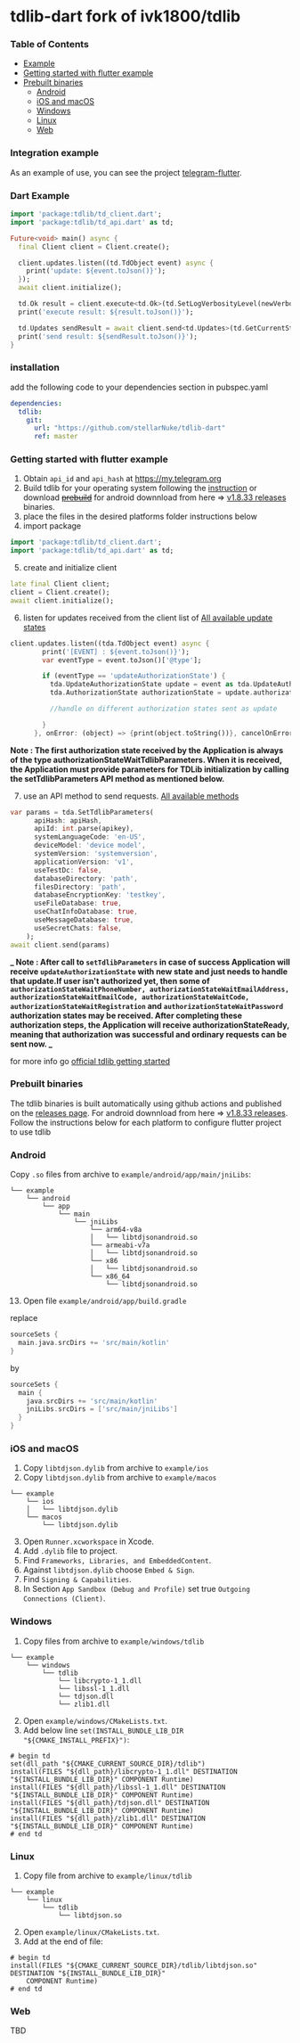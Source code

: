 # tdlib-dart fork of ivk1800/tdlib

### Table of Contents

- [Example](#example)
- [Getting started with flutter example](#getting-started-with-flutter-example)
- [Prebuilt binaries](#prebuilt-binaries)
  - [Android](#android)
  - [iOS and macOS](#ios-and-macos)
  - [Windows](#windows)
  - [Linux](#linux)
  - [Web](#web)

### Integration example

As an example of use, you can see the project [telegram-flutter](https://github.com/ivk1800/telegram-flutter).

### Dart Example

```dart
import 'package:tdlib/td_client.dart';
import 'package:tdlib/td_api.dart' as td;

Future<void> main() async {
  final Client client = Client.create();

  client.updates.listen((td.TdObject event) async {
    print('update: ${event.toJson()}');
  });
  await client.initialize();

  td.Ok result = client.execute<td.Ok>(td.SetLogVerbosityLevel(newVerbosityLevel: 0));
  print('execute result: ${result.toJson()}');

  td.Updates sendResult = await client.send<td.Updates>(td.GetCurrentState());
  print('send result: ${sendResult.toJson()}');
}
```

### installation

add the following code to your dependencies section in pubspec.yaml

```yaml
dependencies:
  tdlib:
    git:
      url: "https://github.com/stellarNuke/tdlib-dart"
      ref: master
```

### Getting started with flutter example

1. Obtain `api_id` and `api_hash` at https://my.telegram.org
2. Build tdlib for your operating system following the [instruction](https://github.com/tdlib/td#building) or download ~~[prebuild](https://github.com/ivk1800/td-json-client-prebuilt/releases)~~
   for android downnload from here => [ v1.8.33 releases](https://github.com/stellarNuke/tdlib-dart/releases/tag/v1.8.33)
   binaries.
3. place the files in the desired platforms folder instructions below
4. import package

```dart
import 'package:tdlib/td_client.dart';
import 'package:tdlib/td_api.dart' as td;
```

5. create and initialize client

```dart
late final Client client;
client = Client.create();
await client.initialize();
```

6. listen for updates received from the client
   list of [All available update states](https://core.telegram.org/tdlib/docs/classtd_1_1td__api_1_1_update.html)

```dart
client.updates.listen((tda.TdObject event) async {
        print('[EVENT] : ${event.toJson()}');
        var eventType = event.toJson()['@type'];

        if (eventType == 'updateAuthorizationState') {
          tda.UpdateAuthorizationState update = event as tda.UpdateAuthorizationState;
          tda.AuthorizationState authorizationState = update.authorizationState;

          //handle on different authorization states sent as update

        }
      }, onError: (object) => {print(object.toString())}, cancelOnError: false, onDone: () => {print('[===========DONE LISTENING=========]')});
```

**Note : The first authorization state received by the Application is always of the type authorizationStateWaitTdlibParameters. When it is received, the Application must provide parameters for TDLib initialization by calling the setTdlibParameters API method as mentioned below.**

7.  use an API method to send requests.
    [All available methods](https://core.telegram.org/tdlib/docs/classtd_1_1td__api_1_1_function.html)

```dart
var params = tda.SetTdlibParameters(
      apiHash: apiHash,
      apiId: int.parse(apikey),
      systemLanguageCode: 'en-US',
      deviceModel: 'device model',
      systemVersion: 'systemversion',
      applicationVersion: 'v1',
      useTestDc: false,
      databaseDirectory: 'path',
      filesDirectory: 'path',
      databaseEncryptionKey: 'testkey',
      useFileDatabase: true,
      useChatInfoDatabase: true,
      useMessageDatabase: true,
      useSecretChats: false,
    );
await client.send(params)

```

**_ Note : After call to `setTdlibParameters` in case of success Application will receive `updateAuthorizationState` with new state and just needs to handle that update.If user isn't authorized yet, then some of `authorizationStateWaitPhoneNumber, authorizationStateWaitEmailAddress, authorizationStateWaitEmailCode, authorizationStateWaitCode, authorizationStateWaitRegistration` and `authorizationStateWaitPassword `authorization states may be received. After completing these authorization steps, the Application will receive authorizationStateReady, meaning that authorization was successful and ordinary requests can be sent now. _**

for more info go [official tdlib getting started](https://core.telegram.org/tdlib/getting-started)

### Prebuilt binaries

The tdlib binaries is built automatically using github actions and published on the [releases page](https://github.com/ivk1800/td-json-client-prebuilt/releases/). For android downnload from here => [ v1.8.33 releases](https://github.com/stellarNuke/tdlib-dart/releases/tag/v1.8.33). Follow the instructions below for each platform to configure flutter project to use tdlib

### Android

Copy `.so` files from archive to `example/android/app/main/jniLibs`:

```
└── example
    └── android
        └── app
            └── main
                └── jniLibs
                    └── arm64-v8a
                    │   └── libtdjsonandroid.so
                    └── armeabi-v7a
                    │   └── libtdjsonandroid.so
                    └── x86
                    │   └── libtdjsonandroid.so
                    └── x86_64
                        └── libtdjsonandroid.so
```

13. Open file `example/android/app/build.gradle`

replace

```groovy
sourceSets {
  main.java.srcDirs += 'src/main/kotlin'
}
```

by

```groovy
sourceSets {
  main {
    java.srcDirs += 'src/main/kotlin'
    jniLibs.srcDirs = ['src/main/jniLibs']
  }
}
```

### iOS and macOS

1. Copy `libtdjson.dylib` from archive to `example/ios`
2. Copy `libtdjson.dylib` from archive to `example/macos`

```
└── example
    └── ios
    │   └── libtdjson.dylib
    └── macos
        └── libtdjson.dylib
```

3. Open `Runner.xcworkspace` in Xcode.
4. Add `.dylib` file to project.
5. Find `Frameworks, Libraries, and EmbeddedContent`.
6. Against `libtdjson.dylib` choose `Embed & Sign`.
7. Find `Signing & Capabilities`.
8. In Section `App Sandbox (Debug and Profile)` set true `Outgoing Connections (Client)`.

### Windows

1. Copy files from archive to `example/windows/tdlib`

```
└── example
    └── windows
        └── tdlib
            └── libcrypto-1_1.dll
            └── libssl-1_1.dll
            └── tdjson.dll
            └── zlib1.dll
```

2. Open `example/windows/CMakeLists.txt`.
3. Add below line `set(INSTALL_BUNDLE_LIB_DIR "${CMAKE_INSTALL_PREFIX}")`:

```
# begin td
set(dll_path "${CMAKE_CURRENT_SOURCE_DIR}/tdlib")
install(FILES "${dll_path}/libcrypto-1_1.dll" DESTINATION "${INSTALL_BUNDLE_LIB_DIR}" COMPONENT Runtime)
install(FILES "${dll_path}/libssl-1_1.dll" DESTINATION "${INSTALL_BUNDLE_LIB_DIR}" COMPONENT Runtime)
install(FILES "${dll_path}/tdjson.dll" DESTINATION "${INSTALL_BUNDLE_LIB_DIR}" COMPONENT Runtime)
install(FILES "${dll_path}/zlib1.dll" DESTINATION "${INSTALL_BUNDLE_LIB_DIR}" COMPONENT Runtime)
# end td
```

### Linux

1. Copy file from archive to `example/linux/tdlib`

```
└── example
    └── linux
        └── tdlib
            └── libtdjson.so
```

2. Open `example/linux/CMakeLists.txt`.
3. Add at the end of file:

```
# begin td
install(FILES "${CMAKE_CURRENT_SOURCE_DIR}/tdlib/libtdjson.so" DESTINATION "${INSTALL_BUNDLE_LIB_DIR}"
    COMPONENT Runtime)
# end td
```

### Web

TBD

